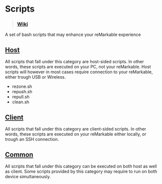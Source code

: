 # Scripts
> ### [Wiki](https://github.com/reHackable/scripts/wiki)

A set of bash scripts that may enhance your reMarkable experience

## [Host](host/)
All scripts that fall under this category are host-sided scripts. In other words, these scripts
are executed on your PC, not your reMarkable. Host scripts will however in most cases require
connection to your reMarkable, either trough USB or Wireless.

- rezone.sh
- repush.sh
- repull.sh
- clean.sh

## [Client](client/)
All scripts that fall under this category are client-sided scripts. In other words, these scripts
are executed on your reMarkable either locally, or trough an SSH connection.

## [Common](common/)
All scripts that fall under this category can be executed on both host as well as client. Some scripts
provided by this category may require to run on both device simultaneously.

